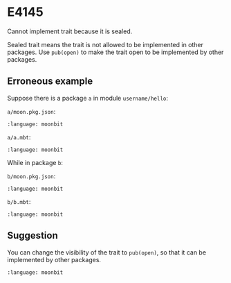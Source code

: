 # E4145

Cannot implement trait because it is sealed.

Sealed trait means the trait is not allowed to be implemented in other packages.
Use `pub(open)` to make the trait open to be implemented by other packages.

## Erroneous example

Suppose there is a package `a` in module `username/hello`:

`a/moon.pkg.json`:

```{literalinclude} /sources/error_codes/E4145_error/top.mbt
:language: moonbit
```

`a/a.mbt`:

```{literalinclude} /sources/error_codes/E4145_error/top_1.mbt
:language: moonbit
```

While in package `b`:

`b/moon.pkg.json`:

```{literalinclude} /sources/error_codes/E4145_error/top_2.mbt
:language: moonbit
```

`b/b.mbt`:

```{literalinclude} /sources/error_codes/E4145_error/top_3.mbt
:language: moonbit
```

## Suggestion

You can change the visibility of the trait to `pub(open)`, so that it can be
implemented by other packages.

```{literalinclude} /sources/error_codes/E4145_fixed/top.mbt
:language: moonbit
```

